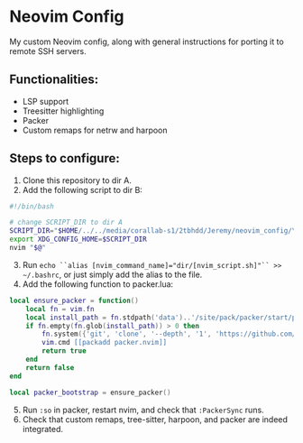 # Neovim Config

My custom Neovim config, along with general instructions for porting it to remote SSH servers.

## Functionalities:
- LSP support
- Treesitter highlighting
- Packer
- Custom remaps for netrw and harpoon

## Steps to configure:
1) Clone this repository to dir A.
2) Add the following script to dir B:

```bash
#!/bin/bash

# change SCRIPT_DIR to dir A
SCRIPT_DIR="$HOME/../../media/corallab-s1/2tbhdd/Jeremy/neovim_config/\[nvim_script.sh\]"
export XDG_CONFIG_HOME=$SCRIPT_DIR
nvim "$@"
```

3) Run `echo ``alias [nvim_command_name]="dir/[nvim_script.sh]"`` >> ~/.bashrc`, or just simply add the alias to the file.
4) Add the following function to packer.lua:
```lua
local ensure_packer = function()
    local fn = vim.fn
    local install_path = fn.stdpath('data')..'/site/pack/packer/start/packer.nvim'
    if fn.empty(fn.glob(install_path)) > 0 then
        fn.system({'git', 'clone', '--depth', '1', 'https://github.com/wbthomason/packer.nvim', install_path})
        vim.cmd [[packadd packer.nvim]]
        return true
    end
    return false
end

local packer_bootstrap = ensure_packer()
```

5) Run `:so` in packer, restart nvim, and check that `:PackerSync` runs.
6) Check that custom remaps, tree-sitter, harpoon, and packer are indeed integrated.
